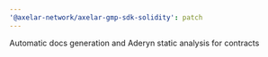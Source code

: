 ```yaml
---
'@axelar-network/axelar-gmp-sdk-solidity': patch
---
```


Automatic docs generation and Aderyn static analysis for contracts
